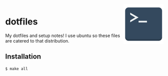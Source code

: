 <img align="right" width="128" height="128" src="logo.png">
<h1>dotfiles</h1>

My dotfiles and setup notes! I use ubuntu so these files are catered to that distribution.

## Installation

```console
$ make all
```
